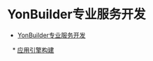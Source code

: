 # YonBuilder专业服务开发

* [YonBuilder专业服务开发](dataworks/1-/)

   * [应用引擎构建](dataworks/1-/fabanshuoming.md)



